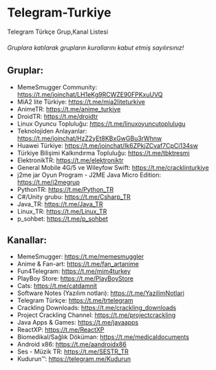 # Telegram-Turkiye
Telegram Türkçe Grup,Kanal Listesi
###### Gruplara katılarak grupların kurallarını kabut etmiş sayılırsınız!

## Gruplar:
* MemeSmugger Community: https://t.me/joinchat/LH1eKg9RCWZE90FPKxuUVQ
* MiA2 lite Türkiye: https://t.me/mia2liteturkiye
* AnimeTR: https://t.me/anime_turkiye
* DroidTR: https://t.me/droidtr
* Linux Oyuncu Topluluğu: https://t.me/linuxoyuncutoplulugu
* Teknolojiden Anlayanlar: https://t.me/joinchat/HzZ2yEt8KBxGwGBu3rWhnw
* Huawei Türkiye: https://t.me/joinchat/Ik6ZPkjZCvaf7CpCi134sw
* Türkiye Bilişimi Kalkındırma Topluluğu: https://t.me/tbktresmi
* ElektronikTR: https://t.me/elektroniktr
* General Mobile 4G/5 ve Wileyfow Swift: https://t.me/cracklinturkiye
* j2me jar Oyun Program - J2ME Java Micro Edition: https://t.me/j2megrup
* PythonTR: https://t.me/Python_TR
* C#/Unity grubu: https://t.me/Csharp_TR
* Java_TR: https://t.me/Java_TR
* Linux_TR: https://t.me/Linux_TR
* p_sohbet: https://t.me/p_sohbet

## Kanallar:
* MemeSmugger: https://t.me/memesmuggler
* Anime & Fan-art: https://t.me/fan_artanime
* Fun4Telegram: https://t.me/mim4turkey
* PlayBoy Store: https://t.me/PlayBoyStore
* Cats: https://t.me/catdamnit
* Software Notes (Yazılım notları): https://t.me/YazilimNotlari
* Telegram Türkçe: https://t.me/trtelegram
* Crackling Downloads: https://t.me/crackling_downloads
* Project Crackling Channel: https://t.me/projectcrackling
* Java Apps & Games: https://t.me/javaapps
* ReactXP: https://t.me/ReactXP
* Biomedikal/Sağlık Döküman: https://t.me/medicaldocuments
* Android x86: https://t.me/aandroidx86
* Ses - Müzik TR: https://t.me/SESTR_TR
* Kudurun™: https://telegram.me/Kudurun
